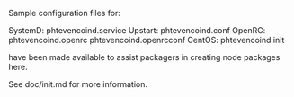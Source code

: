 Sample configuration files for:

SystemD: phtevencoind.service
Upstart: phtevencoind.conf
OpenRC:  phtevencoind.openrc
         phtevencoind.openrcconf
CentOS:  phtevencoind.init

have been made available to assist packagers in creating node packages here.

See doc/init.md for more information.
